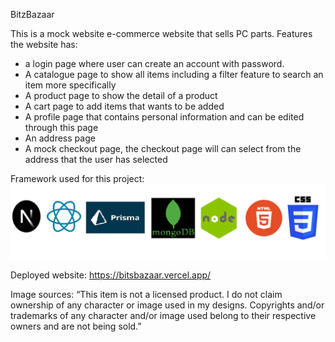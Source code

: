 BitzBazaar

This is a mock website e-commerce website that sells PC parts. Features the website has:
- a login page where user can create an account with password. 
- A catalogue page to show all items including a filter feature to search an item more specifically
- A product page to show the detail of a product
- A cart page to add items that wants to be added
- A profile page that contains personal information and can be edited through this page
- An address page
- A mock checkout page, the checkout page will can select from the address that the user has selected

Framework used for this project:
![alt text](./public/Frameworks.png)

Deployed website: https://bitsbazaar.vercel.app/

Image sources:
“This item is not a licensed product. I do not claim ownership of any character or image used in my designs. Copyrights and/or trademarks of any character and/or image used belong to their respective owners and are not being sold.”